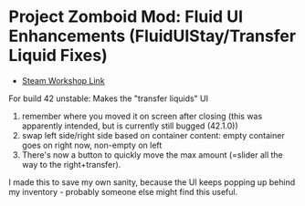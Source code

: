 # Project Zomboid Mod: Fluid UI Enhancements (FluidUIStay/Transfer Liquid Fixes)

* [Steam Workshop Link](https://steamcommunity.com/sharedfiles/filedetails/?id=3390291442)

For build 42 unstable:
Makes the "transfer liquids" UI

1) remember where you moved it on screen after closing (this was apparently intended, but is currently still bugged (42.1.0))
2) swap left side/right side based on container content: empty container goes on right now, non-empty on left
3) There's now a button to quickly move the max amount (=slider all the way to the right+transfer).

I made this to save my own sanity, because the UI keeps popping up behind my inventory - probably someone else might find this useful.
